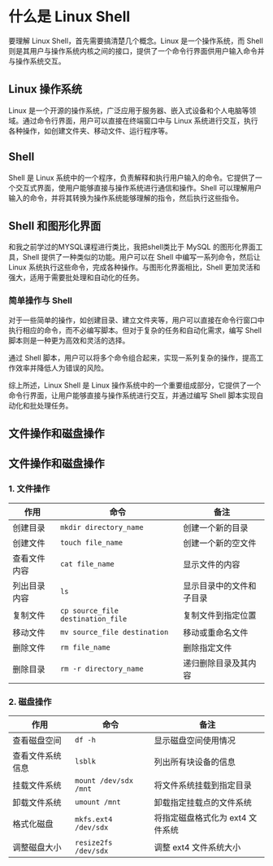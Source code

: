 # 什么是 Linux Shell

要理解 Linux Shell，首先需要搞清楚几个概念。Linux 是一个操作系统，而 Shell 则是其用户与操作系统内核之间的接口，提供了一个命令行界面供用户输入命令并与操作系统交互。

## Linux 操作系统

Linux 是一个开源的操作系统，广泛应用于服务器、嵌入式设备和个人电脑等领域。通过命令行界面，用户可以直接在终端窗口中与 Linux 系统进行交互，执行各种操作，如创建文件夹、移动文件、运行程序等。

## Shell

Shell 是 Linux 系统中的一个程序，负责解释和执行用户输入的命令。它提供了一个交互式界面，使用户能够直接与操作系统进行通信和操作。Shell 可以理解用户输入的命令，并将其转换为操作系统能够理解的指令，然后执行这些指令。

## Shell 和图形化界面

和我之前学过的MYSQL课程进行类比，我把shell类比于 MySQL 的图形化界面工具，Shell 提供了一种类似的功能。用户可以在 Shell 中编写一系列命令，然后让 Linux 系统执行这些命令，完成各种操作。与图形化界面相比，Shell 更加灵活和强大，适用于需要批处理和自动化的任务。

### 简单操作与 Shell

对于一些简单的操作，如创建目录、建立文件夹等，用户可以直接在命令行窗口中执行相应的命令，而不必编写脚本。但对于复杂的任务和自动化需求，编写 Shell 脚本则是一种更为高效和灵活的选择。

通过 Shell 脚本，用户可以将多个命令组合起来，实现一系列复杂的操作，提高工作效率并降低人为错误的风险。

综上所述，Linux Shell 是 Linux 操作系统中的一个重要组成部分，它提供了一个命令行界面，让用户能够直接与操作系统进行交互，并通过编写 Shell 脚本实现自动化和批处理任务。

## 文件操作和磁盘操作

## 文件操作和磁盘操作

### 1. 文件操作

| 作用 | 命令 | 备注 |
| ---- | ---- | ---- |
| 创建目录 | `mkdir directory_name` | 创建一个新的目录 |
| 创建文件 | `touch file_name` | 创建一个新的空文件 |
| 查看文件内容 | `cat file_name` | 显示文件的内容 |
| 列出目录内容 | `ls` | 显示目录中的文件和子目录 |
| 复制文件 | `cp source_file destination_file` | 复制文件到指定位置 |
| 移动文件 | `mv source_file destination` | 移动或重命名文件 |
| 删除文件 | `rm file_name` | 删除指定文件 |
| 删除目录 | `rm -r directory_name` | 递归删除目录及其内容 |

### 2. 磁盘操作

| 作用 | 命令 | 备注 |
| ---- | ---- | ---- |
| 查看磁盘空间 | `df -h` | 显示磁盘空间使用情况 |
| 查看文件系统信息 | `lsblk` | 列出所有块设备的信息 |
| 挂载文件系统 | `mount /dev/sdx /mnt` | 将文件系统挂载到指定目录 |
| 卸载文件系统 | `umount /mnt` | 卸载指定挂载点的文件系统 |
| 格式化磁盘 | `mkfs.ext4 /dev/sdx` | 将指定磁盘格式化为 ext4 文件系统 |
| 调整磁盘大小 | `resize2fs /dev/sdx` | 调整 ext4 文件系统大小 |


